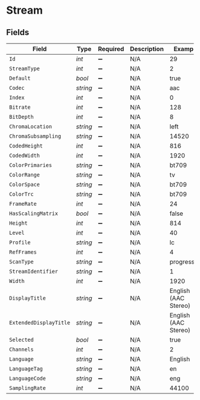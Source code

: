 # Stream


## Fields

| Field                  | Type                   | Required               | Description            | Example                |
| ---------------------- | ---------------------- | ---------------------- | ---------------------- | ---------------------- |
| `Id`                   | *int*                  | :heavy_minus_sign:     | N/A                    | 29                     |
| `StreamType`           | *int*                  | :heavy_minus_sign:     | N/A                    | 2                      |
| `Default`              | *bool*                 | :heavy_minus_sign:     | N/A                    | true                   |
| `Codec`                | *string*               | :heavy_minus_sign:     | N/A                    | aac                    |
| `Index`                | *int*                  | :heavy_minus_sign:     | N/A                    | 0                      |
| `Bitrate`              | *int*                  | :heavy_minus_sign:     | N/A                    | 128                    |
| `BitDepth`             | *int*                  | :heavy_minus_sign:     | N/A                    | 8                      |
| `ChromaLocation`       | *string*               | :heavy_minus_sign:     | N/A                    | left                   |
| `ChromaSubsampling`    | *string*               | :heavy_minus_sign:     | N/A                    | 14520                  |
| `CodedHeight`          | *int*                  | :heavy_minus_sign:     | N/A                    | 816                    |
| `CodedWidth`           | *int*                  | :heavy_minus_sign:     | N/A                    | 1920                   |
| `ColorPrimaries`       | *string*               | :heavy_minus_sign:     | N/A                    | bt709                  |
| `ColorRange`           | *string*               | :heavy_minus_sign:     | N/A                    | tv                     |
| `ColorSpace`           | *string*               | :heavy_minus_sign:     | N/A                    | bt709                  |
| `ColorTrc`             | *string*               | :heavy_minus_sign:     | N/A                    | bt709                  |
| `FrameRate`            | *int*                  | :heavy_minus_sign:     | N/A                    | 24                     |
| `HasScalingMatrix`     | *bool*                 | :heavy_minus_sign:     | N/A                    | false                  |
| `Height`               | *int*                  | :heavy_minus_sign:     | N/A                    | 814                    |
| `Level`                | *int*                  | :heavy_minus_sign:     | N/A                    | 40                     |
| `Profile`              | *string*               | :heavy_minus_sign:     | N/A                    | lc                     |
| `RefFrames`            | *int*                  | :heavy_minus_sign:     | N/A                    | 4                      |
| `ScanType`             | *string*               | :heavy_minus_sign:     | N/A                    | progressive            |
| `StreamIdentifier`     | *string*               | :heavy_minus_sign:     | N/A                    | 1                      |
| `Width`                | *int*                  | :heavy_minus_sign:     | N/A                    | 1920                   |
| `DisplayTitle`         | *string*               | :heavy_minus_sign:     | N/A                    | English (AAC Stereo)   |
| `ExtendedDisplayTitle` | *string*               | :heavy_minus_sign:     | N/A                    | English (AAC Stereo)   |
| `Selected`             | *bool*                 | :heavy_minus_sign:     | N/A                    | true                   |
| `Channels`             | *int*                  | :heavy_minus_sign:     | N/A                    | 2                      |
| `Language`             | *string*               | :heavy_minus_sign:     | N/A                    | English                |
| `LanguageTag`          | *string*               | :heavy_minus_sign:     | N/A                    | en                     |
| `LanguageCode`         | *string*               | :heavy_minus_sign:     | N/A                    | eng                    |
| `SamplingRate`         | *int*                  | :heavy_minus_sign:     | N/A                    | 44100                  |